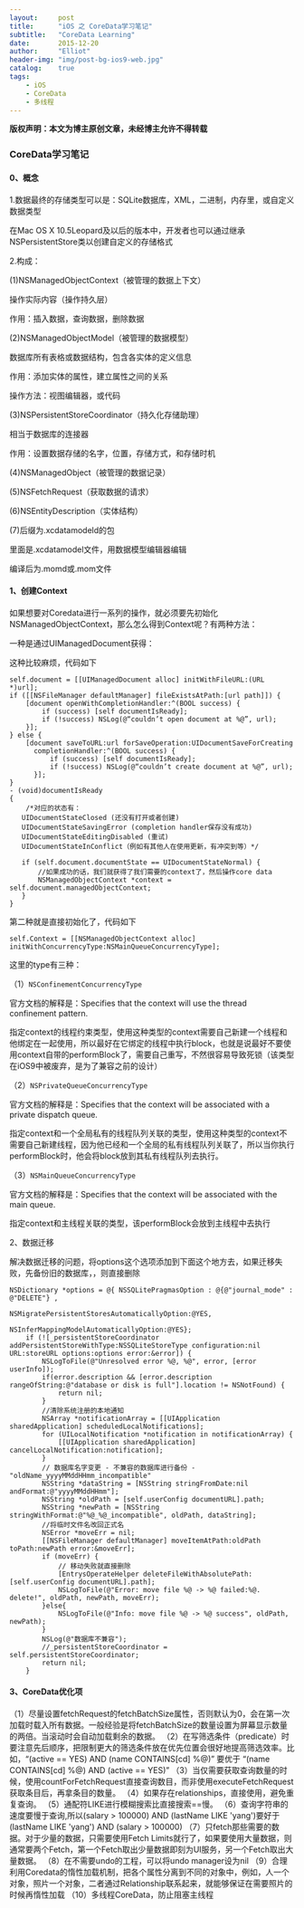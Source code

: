```yaml
---
layout:     post
title:      "iOS 之 CoreData学习笔记"
subtitle:   "CoreData Learning"
date:       2015-12-20
author:     "Elliot"
header-img: "img/post-bg-ios9-web.jpg"
catalog:    true
tags:
    - iOS
    - CoreData
    - 多线程
---
```


**版权声明：本文为博主原创文章，未经博主允许不得转载**

### CoreData学习笔记

#### 0、概念

1.数据最终的存储类型可以是：SQLite数据库，XML，二进制，内存里，或自定义数据类型

在Mac OS X 10.5Leopard及以后的版本中，开发者也可以通过继承NSPersistentStore类以创建自定义的存储格式

2.构成：

(1)NSManagedObjectContext（被管理的数据上下文）

操作实际内容（操作持久层）

作用：插入数据，查询数据，删除数据

(2)NSManagedObjectModel（被管理的数据模型）

数据库所有表格或数据结构，包含各实体的定义信息

作用：添加实体的属性，建立属性之间的关系

操作方法：视图编辑器，或代码

(3)NSPersistentStoreCoordinator（持久化存储助理）

相当于数据库的连接器

作用：设置数据存储的名字，位置，存储方式，和存储时机

(4)NSManagedObject（被管理的数据记录）

(5)NSFetchRequest（获取数据的请求）

(6)NSEntityDescription（实体结构）

(7)后缀为.xcdatamodeld的包

里面是.xcdatamodel文件，用数据模型编辑器编辑

编译后为.momd或.mom文件


#### 1、创建Context

如果想要对Coredata进行一系列的操作，就必须要先初始化NSManagedObjectContext，那么怎么得到Context呢？有两种方法：

一种是通过UIManagedDocument获得：

这种比较麻烦，代码如下

```objective_c
self.document = [[UIManagedDocument alloc] initWithFileURL:(URL *)url];
if ([[NSFileManager defaultManager] fileExistsAtPath:[url path]]) {
    [document openWithCompletionHandler:^(BOOL success) {
        if (success) [self documentIsReady];
        if (!success) NSLog(@“couldn’t open document at %@”, url);
    }];
} else {
    [document saveToURL:url forSaveOperation:UIDocumentSaveForCreating
      completionHandler:^(BOOL success) {
          if (success) [self documentIsReady];
          if (!success) NSLog(@“couldn’t create document at %@”, url);
      }];
}
- (void)documentIsReady
{
    /*对应的状态有：
   UIDocumentStateClosed (还没有打开或者创建)
   UIDocumentStateSavingError (completion handler保存没有成功)
   UIDocumentStateEditingDisabled (重试)
   UIDocumentStateInConflict（例如有其他人在使用更新，有冲突到等）*/

   if (self.document.documentState == UIDocumentStateNormal) {
       //如果成功的话，我们就获得了我们需要的context了，然后操作core data
       NSManagedObjectContext *context = self.document.managedObjectContext;
   }
}
```

第二种就是直接初始化了，代码如下

```objective_c
self.Context = [[NSManagedObjectContext alloc] initWithConcurrencyType:NSMainQueueConcurrencyType];
```
这里的type有三种：

（1）`NSConfinementConcurrencyType`

官方文档的解释是：Specifies that the context will use the thread confinement pattern.

指定context的线程约束类型，使用这种类型的context需要自己新建一个线程和他绑定在一起使用，所以最好在它绑定的线程中执行block，也就是说最好不要使用context自带的performBlock了，需要自己重写，不然很容易导致死锁（该类型在iOS9中被废弃，是为了兼容之前的设计）

（2）`NSPrivateQueueConcurrencyType`

官方文档的解释是：Specifies that the context will be associated with a private dispatch queue.

指定context和一个全局私有的线程队列关联的类型，使用这种类型的context不需要自己新建线程，因为他已经和一个全局的私有线程队列关联了，所以当你执行performBlock时，他会将block放到其私有线程队列去执行。

（3）`NSMainQueueConcurrencyType`

官方文档的解释是：Specifies that the context will be associated with the main queue.

指定context和主线程关联的类型，该performBlock会放到主线程中去执行

2、数据迁移

解决数据迁移的问题，将options这个选项添加到下面这个地方去，如果迁移失败，先备份旧的数据库，，则直接删除

```objective_c
NSDictionary *options = @{ NSSQLitePragmasOption : @{@"journal_mode" : @"DELETE"} ,
                               NSMigratePersistentStoresAutomaticallyOption:@YES,
                               NSInferMappingModelAutomaticallyOption:@YES};
    if (![_persistentStoreCoordinator addPersistentStoreWithType:NSSQLiteStoreType configuration:nil URL:storeURL options:options error:&error]) {
        NSLogToFile(@"Unresolved error %@, %@", error, [error userInfo]);
        if(error.description && [error.description rangeOfString:@"database or disk is full"].location != NSNotFound) {
            return nil;
        }
        //清除系统注册的本地通知
        NSArray *notificationArray = [[UIApplication sharedApplication] scheduledLocalNotifications];
        for (UILocalNotification *notification in notificationArray) {
            [[UIApplication sharedApplication] cancelLocalNotification:notification];
        }
        // 数据库名字变更 - 不兼容的数据库进行备份 - "oldName_yyyyMMddHHmm_incompatible"
        NSString *dataString = [NSString stringFromDate:nil andFormat:@"yyyyMMddHHmm"];
        NSString *oldPath = [self.userConfig documentURL].path;
        NSString *newPath = [NSString stringWithFormat:@"%@_%@_incompatible", oldPath, dataString];
        //将临时文件名改回正式名
        NSError *moveErr = nil;
        [[NSFileManager defaultManager] moveItemAtPath:oldPath toPath:newPath error:&moveErr];
        if (moveErr) {
            // 移动失败就直接删除
            [EntrysOperateHelper deleteFileWithAbsolutePath:[self.userConfig documentURL].path];
            NSLogToFile(@"Error: move file %@ -> %@ failed:%@. delete!", oldPath, newPath, moveErr);
        }else{
            NSLogToFile(@"Info: move file %@ -> %@ success", oldPath, newPath);
        }
        NSLog(@"数据库不兼容");
        //_persistentStoreCoordinator = self.persistentStoreCoordinator;
        return nil;
    }
```

#### 3、CoreData优化项

（1）尽量设置fetchRequest的fetchBatchSize属性，否则默认为0，会在第一次加载时载入所有数据。一般经验是将fetchBatchSize的数量设置为屏幕显示数量的两倍。当滚动时会自动加载剩余的数据。
（2）在写筛选条件（predicate）时要注意先后顺序，把限制更大的筛选条件放在优先位置会很好地提高筛选效率。比如，“(active == YES) AND (name CONTAINS[cd] %@)” 要优于 “(name CONTAINS[cd] %@) AND (active == YES)”
（3）当仅需要获取查询数量的时候，使用countForFetchRequest直接查询数目，而非使用executeFetchRequest获取条目后，再拿条目的数量。
（4）如果存在relationships，直接使用，避免重复查询。
（5）通配符LIKE进行模糊搜索比直接搜索==慢。
（6）查询字符串的速度要慢于查询,所以(salary > 100000) AND (lastName LIKE 'yang')要好于(lastName LIKE 'yang') AND (salary > 100000)
（7）只fetch那些需要的数据。对于少量的数据，只需要使用Fetch Limits就行了，如果要使用大量数据，则通常要两个Fetch，第一个Fetch取出少量数据即刻为UI服务，另一个Fetch取出大量数据。
（8）在不需要undo的工程，可以将undo manager设为nil
（9）合理利用Coredata的惰性加载机制，把各个属性分离到不同的对象中，例如，人一个对象，照片一个对象，二者通过Relationship联系起来，就能够保证在需要照片的时候再惰性加载
（10）多线程CoreData，防止阻塞主线程
